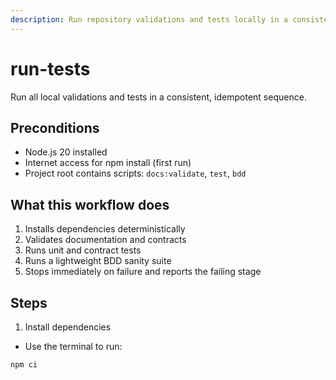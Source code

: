 ```yaml
---
description: Run repository validations and tests locally in a consistent, idempotent sequence: install deps, validate docs/prompts/OpenAPI/Prisma, run unit+contract tests, then BDD. Stops on first failure and surfaces command output.
---
```


# run-tests

Run all local validations and tests in a consistent, idempotent sequence.

## Preconditions
- Node.js 20 installed
- Internet access for npm install (first run)
- Project root contains scripts: `docs:validate`, `test`, `bdd`

## What this workflow does
1. Installs dependencies deterministically
2. Validates documentation and contracts
3. Runs unit and contract tests
4. Runs a lightweight BDD sanity suite
5. Stops immediately on failure and reports the failing stage

## Steps

1) Install dependencies
- Use the terminal to run:
```bash
npm ci